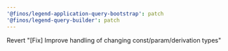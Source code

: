 ```yaml
---
'@finos/legend-application-query-bootstrap': patch
'@finos/legend-query-builder': patch
---
```


Revert "[Fix] Improve handling of changing const/param/derivation types"
